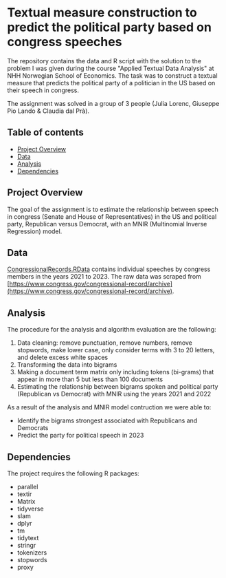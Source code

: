 # Textual measure construction to predict the political party based on congress speeches
The repository contains the data and R script with the solution to the problem I was given during the course "Applied Textual Data Analysis" at NHH Norwegian School of Economics. The task was to construct a textual measure that predicts the political party of a politician in the US based on their speech in congress.

The assignment was solved in a group of 3 people (Julia Lorenc, Giuseppe Pio Lando & Claudia dal Prà). 

## Table of contents
* [Project Overview](#project-overview)
* [Data](#data)
* [Analysis](#analysis)
* [Dependencies](#dependencies)

## Project Overview
The goal of the assignment is to estimate the relationship between speech in congress (Senate and House of Representatives) in the US and political party, Republican versus Democrat, with an MNIR (Multinomial Inverse Regression) model.

## Data 
[CongressionalRecords.RData](https://drive.google.com/file/d/1cgreuhP8EktQm6VOXlQDOGq5BUQgtTA9/view?usp=sharing) contains individual speeches by congress members in the years 2021 to 2023. The raw data was scraped from [https://www.congress.gov/congressional-record/archive](https://www.congress.gov/congressional-record/archive).

## Analysis
The procedure for the analysis and algorithm evaluation are the following:

1. Data cleaning: remove punctuation, remove numbers, remove stopwords, make lower case, only consider terms with 3 to 20 letters, and delete excess white spaces
2. Transforming the data into bigrams
3. Making a document term matrix only including tokens (bi-grams) that appear in more than 5 but less than 100 documents
4. Estimating the relationship between bigrams spoken and political party (Republican vs Democrat) with MNIR using the years 2021 and 2022

As a result of the analysis and MNIR model contruction we were able to:
* Identify the bigrams strongest associated with Republicans and Democrats
* Predict the party for political speech in 2023

## Dependencies
The project requires the following R packages:
* parallel
* textir
* Matrix
* tidyverse
* slam
* dplyr
* tm
* tidytext
* stringr
* tokenizers
* stopwords
* proxy
